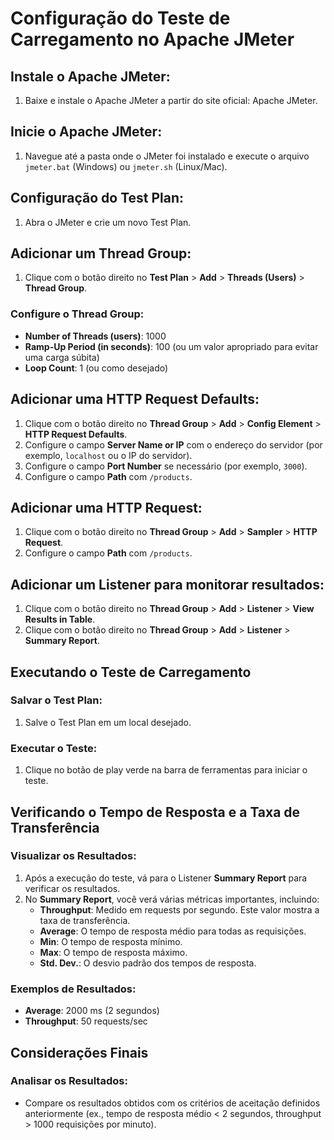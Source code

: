 # Configuração do Teste de Carregamento no Apache JMeter

## Instale o Apache JMeter:

1. Baixe e instale o Apache JMeter a partir do site oficial: Apache JMeter.

## Inicie o Apache JMeter:

1. Navegue até a pasta onde o JMeter foi instalado e execute o arquivo `jmeter.bat` (Windows) ou `jmeter.sh` (Linux/Mac).

## Configuração do Test Plan:

1. Abra o JMeter e crie um novo Test Plan.

## Adicionar um Thread Group:

1. Clique com o botão direito no **Test Plan** > **Add** > **Threads (Users)** > **Thread Group**.

### Configure o Thread Group:
- **Number of Threads (users)**: 1000
- **Ramp-Up Period (in seconds)**: 100 (ou um valor apropriado para evitar uma carga súbita)
- **Loop Count**: 1 (ou como desejado)

## Adicionar uma HTTP Request Defaults:

1. Clique com o botão direito no **Thread Group** > **Add** > **Config Element** > **HTTP Request Defaults**.
2. Configure o campo **Server Name or IP** com o endereço do servidor (por exemplo, `localhost` ou o IP do servidor).
3. Configure o campo **Port Number** se necessário (por exemplo, `3000`).
4. Configure o campo **Path** com `/products`.

## Adicionar uma HTTP Request:

1. Clique com o botão direito no **Thread Group** > **Add** > **Sampler** > **HTTP Request**.
2. Configure o campo **Path** com `/products`.

## Adicionar um Listener para monitorar resultados:

1. Clique com o botão direito no **Thread Group** > **Add** > **Listener** > **View Results in Table**.
2. Clique com o botão direito no **Thread Group** > **Add** > **Listener** > **Summary Report**.

## Executando o Teste de Carregamento

### Salvar o Test Plan:

1. Salve o Test Plan em um local desejado.

### Executar o Teste:

1. Clique no botão de play verde na barra de ferramentas para iniciar o teste.

## Verificando o Tempo de Resposta e a Taxa de Transferência

### Visualizar os Resultados:

1. Após a execução do teste, vá para o Listener **Summary Report** para verificar os resultados.
2. No **Summary Report**, você verá várias métricas importantes, incluindo:
   - **Throughput**: Medido em requests por segundo. Este valor mostra a taxa de transferência.
   - **Average**: O tempo de resposta médio para todas as requisições.
   - **Min**: O tempo de resposta mínimo.
   - **Max**: O tempo de resposta máximo.
   - **Std. Dev.**: O desvio padrão dos tempos de resposta.

### Exemplos de Resultados:

- **Average**: 2000 ms (2 segundos)
- **Throughput**: 50 requests/sec

## Considerações Finais

### Analisar os Resultados:

- Compare os resultados obtidos com os critérios de aceitação definidos anteriormente (ex., tempo de resposta médio < 2 segundos, throughput > 1000 requisições por minuto).
